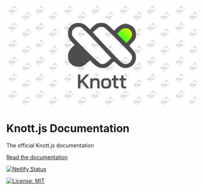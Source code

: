 <p align="center">
  <img src="https://raw.githubusercontent.com/knott-dev/knott-js/main/banner.png" width="auto" alt="Knott JS">
</p>

# Knott.js Documentation

The official Knott.js documentation

[Read the documentation](https://knottjs.netlify.app)

[![Netlify Status](https://api.netlify.com/api/v1/badges/0bc0b517-0683-4ddc-a41c-ad5ecb845701/deploy-status)](https://app.netlify.com/sites/knottjs/deploys)

[![License: MIT](https://img.shields.io/badge/License-MIT-brightgreen.svg)](https://opensource.org/licenses/MIT)

